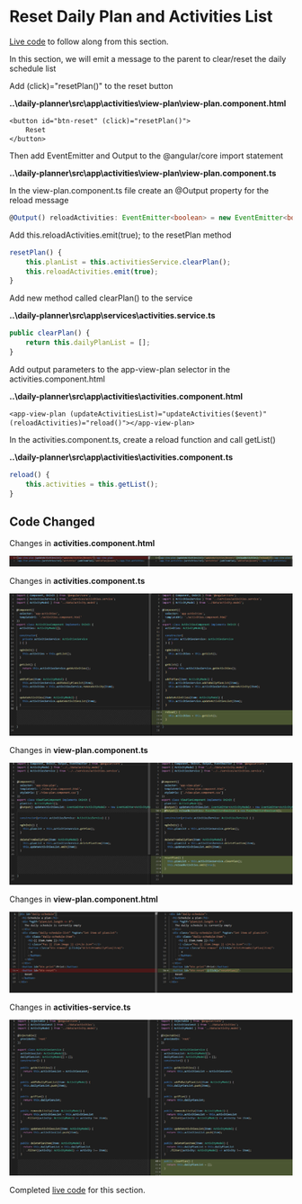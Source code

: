 # Reset Daily Plan and Activities List

[Live code](https://stackblitz.com/edit/s6a-update-list-remove-button) to follow along from this section.

In this section, we will emit a message to the parent to clear/reset the daily schedule list

Add \(click\)="resetPlan\(\)" to the reset button

**..\daily-planner\src\app\activities\view-plan\view-plan.component.html**

```markup
<button id="btn-reset" (click)="resetPlan()">
    Reset
</button>
```

Then add EventEmitter and Output to the @angular/core import statement

**..\daily-planner\src\app\activities\view-plan\view-plan.component.ts**

In the view-plan.component.ts file create an @Output property for the reload message

```typescript
@Output() reloadActivities: EventEmitter<boolean> = new EventEmitter<boolean>();
```

Add this.reloadActivities.emit\(true\); to the resetPlan method

```typescript
resetPlan() {
    this.planList = this.activitiesService.clearPlan();
    this.reloadActivities.emit(true);
}
```

Add new method called clearPlan\(\) to the service

**..\daily-planner\src\app\services\activities.service.ts**

```typescript
public clearPlan() {
    return this.dailyPlanList = [];
}
```

Add output parameters to the app-view-plan selector in the activities.component.html

**..\daily-planner\src\app\activities\activities.component.html**

```markup
<app-view-plan (updateActivitiesList)="updateActivities($event)" (reloadActivities)="reload()"></app-view-plan>
```

In the activities.component.ts, create a reload function and call getList\(\)

**..\daily-planner\src\app\activities\activities.component.ts**

```typescript
reload() {
    this.activities = this.getList();
}
```

## Code Changed

Changes in **activities.component.html** 

![Figure: Final activities.component.html code](../../.gitbook/assets/activitieshtml5.PNG)

Changes in **activities.component.ts** 

![Figure: Final activities.component.ts code](../../.gitbook/assets/activitiests3.PNG)

Changes in **view-plan.component.ts**

![Figure: Final view-plan.component.ts code](../../.gitbook/assets/viewplants3.png)

Changes in **view-plan.component.html**

![Figure: Final view-plan.component.html code](../../.gitbook/assets/viewplanhtml3.png)

Changes in **activities-service.ts** 

![Figure: Final activities.service.ts code](../../.gitbook/assets/activitiesservice5.PNG)

Completed [live code](https://stackblitz.com/edit/s6b-reset-plan-update-activities-list) for this section.

